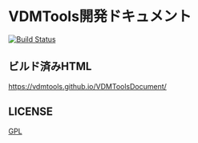 # VDMTools開発ドキュメント

[![Build Status](https://travis-ci.org/vdmtools/VDMToolsDocument.svg?branch=master)](https://travis-ci.org/vdmtools/VDMToolsDocument)

## ビルド済みHTML
https://vdmtools.github.io/VDMToolsDocument/

## LICENSE
[GPL](LICENSE.md)
